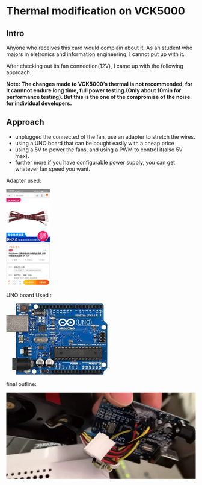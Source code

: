 # Thermal modification on VCK5000

## Intro 

Anyone who receives this card would complain about it. As an student who majors in eletronics and information engineering, I cannot put up with it.

After checking out its fan connection(12V), I came up with the following approach.

**Note: The changes made to VCK5000’s thermal is not recommended, for it cannnot endure long  time, full power testing.(Only about 10min for performance testing). But this is the one of the compromise of the noise for individual developers.**

## Approach

- unplugged the connected of the fan, use an adapter to stretch the wires.
- using a UNO board that can be bought easily with a cheap price
- using a 5V to power the fans, and using a PWM to control it(also 5V max).
- further more if you have configurable power supply, you can get whatever fan speed you want.

Adapter used:

<img src="..\doc-imgs\image-20220331145605872.png" alt="adapter img" style="zoom: 25%;" />

UNO board Used :

![Arduino UNO](..\doc-imgs\Arduino_UNO.jpeg)

final outline:

![image-20220331145833290](..\doc-imgs\image-20220331145833290.png)



